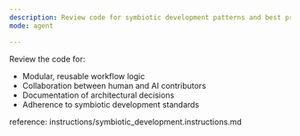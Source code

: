 ```yaml
---
description: Review code for symbiotic development patterns and best practices.
mode: agent

---
```


Review the code for:
- Modular, reusable workflow logic
- Collaboration between human and AI contributors
- Documentation of architectural decisions
- Adherence to symbiotic development standards

reference: instructions/symbiotic_development.instructions.md